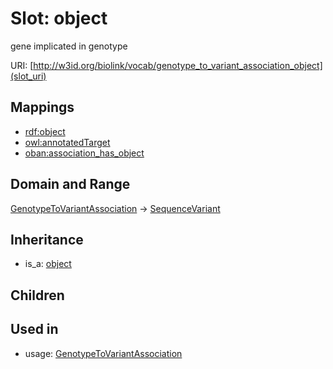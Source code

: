 # Slot: object


gene implicated in genotype

URI: [http://w3id.org/biolink/vocab/genotype_to_variant_association_object](slot_uri)
## Mappings

 * [rdf:object](http://purl.obolibrary.org/obo/rdf_object)
 * [owl:annotatedTarget](http://purl.obolibrary.org/obo/owl_annotatedTarget)
 * [oban:association_has_object](http://purl.obolibrary.org/obo/oban_association_has_object)
## Domain and Range

[GenotypeToVariantAssociation](GenotypeToVariantAssociation.md) -> [SequenceVariant](SequenceVariant.md)
## Inheritance

 *  is_a: [object](object.md)
## Children

## Used in

 *  usage: [GenotypeToVariantAssociation](GenotypeToVariantAssociation.md)
